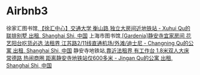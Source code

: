# Airbnb3

徐家汇图书馆,[【徐汇中心】交通大学 衡山路 独立大房间近地铁站 - Xuhui Qu的联排别墅 出租, Shanghai Shi, 中国](https://zh.airbnb.com/rooms/20154026?location=%E4%B8%AD%E5%9B%BD%E4%B8%8A%E6%B5%B7%E5%B8%82Shanghai%20Shi%20&adults=2&children=0&infants=0&guests=2&check_in=2017-12-04&check_out=2017-12-10&s=7t2GfeXH)
上海市图书馆,[[Gardenia]静安寺宜家房间 花艺阳台吃货必选 法租界 江苏路2/11线直通机场/外滩/迪士尼 - Changning Qu的公寓 出租, Shanghai Shi, 中国](https://zh.airbnb.com/rooms/20095009?location=%E4%B8%AD%E5%9B%BDShanghai%20Shi%E4%B8%8A%E6%B5%B7%E5%B8%82%E5%BE%90%E6%B1%87%E5%8C%BA%E4%B8%8A%E6%B5%B7%E4%BA%A4%E9%80%9A%E5%A4%A7%E5%AD%A6%E5%BE%90%E6%B1%87%E6%A0%A1%E5%8C%BA&adults=2&children=0&infants=0&guests=2&check_in=2017-12-04&check_out=2017-12-10&s=lN09gcyu)
静安寺地铁站,[靠近法租界 有工作台 1.8米双人大床 常德路 热闹商圈 距离静安寺地铁站仅600多米 - Jingan Qu的公寓 出租, Shanghai Shi, 中国](https://zh.airbnb.com/rooms/21532342?location=%E4%B8%AD%E5%9B%BDShanghai%20Shi%E5%8D%97%E4%BA%AC%E8%A5%BF%E8%B7%AF&adults=2&children=0&infants=0&guests=2&check_in=2017-12-04&check_out=2017-12-10&s=gTBJ5T6u)